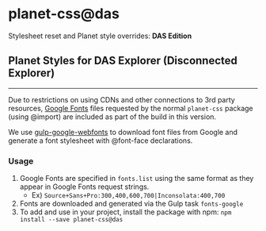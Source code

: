 # planet-css@das
Stylesheet reset and Planet style overrides: **DAS Edition**

## Planet Styles for DAS Explorer (Disconnected Explorer)
---
Due to restrictions on using CDNs and other connections to 3rd party resources, [Google Fonts](https://fonts.google.com) files requested by the normal `planet-css` package (using @import) are included as part of the build in this version.

We use [gulp-google-webfonts](https://github.com/battlesnake/gulp-google-webfonts) to download font files from Google and generate a font stylesheet with @font-face declarations.

### Usage
1. Google Fonts are specified in `fonts.list` using the same format as they appear in Google Fonts request strings.
    - Ex) `Source+Sans+Pro:300,400,600,700|Inconsolata:400,700`
2. Fonts are downloaded and generated via the Gulp task `fonts-google`
3. To add and use in your project, install the package with npm: `npm install --save planet-css@das`

